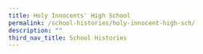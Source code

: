 ```yaml
---
title: Holy Innocents' High School
permalink: /school-histories/holy-innocent-high-sch/
description: ""
third_nav_title: School Histories
---
```

